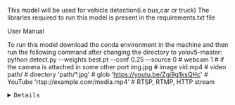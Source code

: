 This model will be used for vehicle detection(i.e bus,car or truck)
The libraries required to run this model is present in the requirements.txt file


User Manual

To run this model download the conda environment in the machine and then run the following command after changing the directory to yolov5-master:
python detect.py --weights best.pt --conf 0.25 --source 0  # webcam
			  1 # if the camera is attached in some other port
                          img.jpg  # image 
                          vid.mp4  # video
                          path/  # directory
                          'path/*.jpg'  # glob
                          'https://youtu.be/Zgi9g1ksQHc'  # YouTube
                          'rtsp://example.com/media.mp4'  # RTSP, RTMP, HTTP stream

<pre><details>
C:\Users\USER\Desktop\car-color detection\yolov5-master>python detect.py --source blue_car.jpg --weights best.pt

detect: weights=['best.pt'], source=blue_car.jpg, data=data\coco128.yaml, imgsz=[640, 640], conf_thres=0.25, iou_thres=0.45, max_det=1000, device=, view_img=False, save_txt=False, save_conf=False, save_crop=False, nosave=False, classes=None, agnostic_nms=False, augment=False, visualize=False, update=False, project=runs\detect, name=exp, exist_ok=False, line_thickness=3, hide_labels=False, hide_conf=False, half=False, dnn=False, vid_stride=1
C:\Users\USER\AppData\Local\Programs\Python\Python39\lib\site-packages\torch\cuda\__init__.py:83: UserWarning: CUDA initialization: CUDA driver initialization failed, you might not have a CUDA gpu. (Triggered internally at  C:\actions-runner\_work\pytorch\pytorch\builder\windows\pytorch\c10\cuda\CUDAFunctions.cpp:109.)
  return torch._C._cuda_getDeviceCount() > 0
YOLOv5  2022-9-6 Python-3.9.13 torch-1.12.1+cu113 CPU

Fusing layers...
Model summary: 224 layers, 7075486 parameters, 0 gradients
image 1/1 C:\Users\USER\Desktop\car-color detection\yolov5-master\blue_car.jpg: 544x640 1 blue car, 500.0ms
Speed: 0.0ms pre-process, 500.0ms inference, 0.0ms NMS per image at shape (1, 3, 640, 640)
Results saved to runs\detect\exp3
<details></pre>
